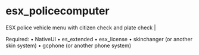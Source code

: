 # esx_policecomputer
ESX police vehicle menu with citizen check and plate check |

Required: 
• NativeUI
• es_extended
• esx_license
• skinchanger (or another skin system)
• gcphone (or another phone system)
